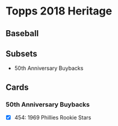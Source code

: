# Topps 2018 Heritage
## Baseball

## Subsets

- 50th Anniversary Buybacks

## Cards

### 50th Anniversary Buybacks
- [x] 454: 1969 Phillies Rookie Stars<br>
